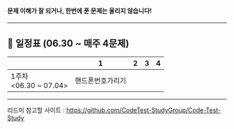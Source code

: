 #### 문제 이해가 잘 되거나, 한번에 푼 문제는 올리지 않습니다!

--------------------------------------------
## 📅 일정표 (06.30 ~ 매주 4문제)
|    |  1   |   2   |   3 |   4   |
|------|-----|----|----|-----|
| 1주차<br/> <06.30 ~ 07.04>  |  핸드폰번호가리기    |        |      |        |


-------------------------------------------

리드미 참고할 사이트 : https://github.com/CodeTest-StudyGroup/Code-Test-Study
